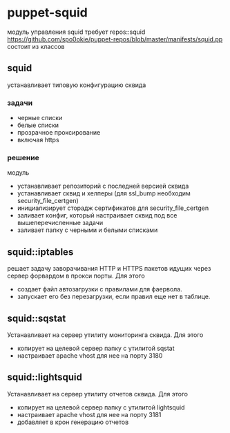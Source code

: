 # puppet-squid
модуль управления squid 
требует repos::squid https://github.com/spo0okie/puppet-repos/blob/master/manifests/squid.pp
состоит из классов 
## squid 
устанавливает типовую конфигурацию сквида 
### задачи
* черные списки
* белые списки
* прозрачное проксирование
* включая https
### решение
модуль 
* устанавливает репозиторий с последней версией сквида
* устанавливает сквид и хелперы (для ssl_bump необходим security_file_certgen)
* инициализирует сторадж сертификатов для security_file_certgen
* заливает конфиг, который настраивает сквид под все вышеперечисленные задачи
* заливает папку с черными и белыми списками
 
## squid::iptables 
решает задачу заворачивания HTTP и HTTPS пакетов идущих через сервер форвардом в прокси порты.
Для этого 
* создает файл автозагрузки с правилами для фаервола. 
* запускает его без перезагрузки, если правил еще нет в таблице. 

## squid::sqstat
Устанавливает на сервер утилиту мониторинга сквида.
Для этого 
* копирует на целевой сервер папку с утилитой sqstat 
* настраивает apache vhost для нее на порту 3180 
 
## squid::lightsquid
Устанавливает на сервер утилиту отчетов сквида. 
Для этого 
* копирует на целевой сервер папку с утилитой lightsquid 
* настраивает apache vhost для нее на порту 3181 
* добавляет в крон генерацию отчетов 
